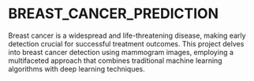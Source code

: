 # BREAST_CANCER_PREDICTION
Breast cancer is a widespread and life-threatening disease, making early detection crucial for successful treatment outcomes. This project delves into breast cancer detection using mammogram images, employing a multifaceted approach that combines traditional machine learning algorithms with deep learning techniques.
